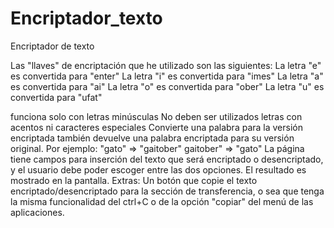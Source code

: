 # Encriptador_texto
Encriptador de texto

Las "llaves" de encriptación que he utilizado son las siguientes:
La letra "e" es convertida para "enter"
La letra "i" es convertida para "imes"
La letra "a" es convertida para "ai"
La letra "o" es convertida para "ober"
La letra "u" es convertida para "ufat"

funciona solo con letras minúsculas
No deben ser utilizados letras con acentos ni caracteres especiales
Convierte una palabra para la versión encriptada también devuelve una palabra encriptada para su versión original.
Por ejemplo:
"gato" => "gaitober"
gaitober" => "gato"
La página tiene campos para inserción del texto que será encriptado o desencriptado, y el usuario debe poder escoger entre las dos opciones.
El resultado es mostrado en la pantalla.
Extras:
Un botón que copie el texto encriptado/desencriptado para la sección de transferencia, o sea que tenga la misma funcionalidad del ctrl+C o de la opción "copiar" del menú de las aplicaciones.

